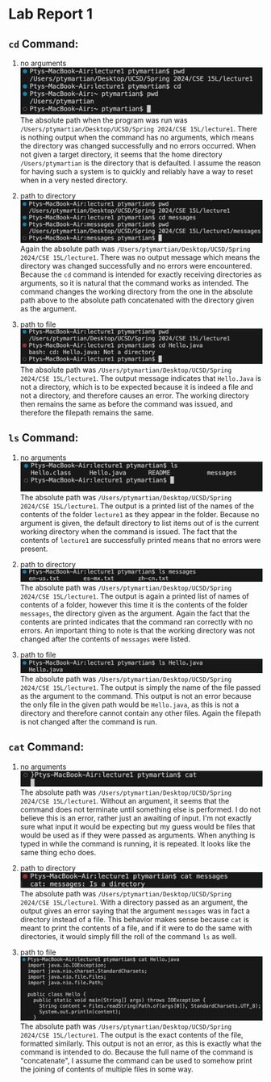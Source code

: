 # Lab Report 1
## `cd` Command:
1. no arguments
![Image](cd_noArgs.png)
The absolute path when the program was run was `/Users/ptymartian/Desktop/UCSD/Spring 2024/CSE 15L/lecture1`. There is nothing output when the command has no arguments, which means the directory was changed successfully and no errors occurred. When not given a target directory, it seems that the home directory `/Users/ptymartian` is the directory that is defaulted. I assume the reason for having such a system is to quickly and reliably have a way to reset when in a very nested directory.

2. path to directory
![image](cd_directory.png)
Again the absolute path was `/Users/ptymartian/Desktop/UCSD/Spring 2024/CSE 15L/lecture1`. There was no output message which means the directory was changed successfully and no errors were encountered. Because the `cd` command is intended for exactly receiving directories as arguments, so it is natural that the command works as intended. The command changes the working directory from the one in the absolute path above to the absolute path concatenated with the directory given as the argument.

3. path to file
![image](cd_file.png)
The absolute path was `/Users/ptymartian/Desktop/UCSD/Spring 2024/CSE 15L/lecture1`. The output message indicates that `Hello.Java` is not a directory, which is to be expected because it is indeed a file and not a directory, and therefore causes an error. The working directory then remains the same as before the command was issued, and therefore the filepath remains the same.

## `ls` Command:
1. no arguments
![Image](ls_noArgs.png)
The absolute path was `/Users/ptymartian/Desktop/UCSD/Spring 2024/CSE 15L/lecture1`. The output is a printed list of the names of the contents of the folder `lecture1` as they appear in the folder. Because no argument is given, the default directory to list items out of is the current working directory when the command is issued. The fact that the contents of `lecture1` are successfully printed means that no errors were present.

2. path to directory
![image](ls_directory.png)
The absolute path was `/Users/ptymartian/Desktop/UCSD/Spring 2024/CSE 15L/lecture1`. The output is again a printed list of names of contents of a folder, however this time it is the contents of the folder `messages`, the directory given as the argument. Again the fact that the contents are printed indicates that the command ran correctly with no errors. An important thing to note is that the working directory was not changed after the contents of `messages` were listed. 

3. path to file
![image](ls_file.png)
The absolute path was `/Users/ptymartian/Desktop/UCSD/Spring 2024/CSE 15L/lecture1`. The output is simply the name of the file passed as the argument to the command. This output is not an error because the only file in the given path would be `Hello.java`, as this is not a directory and therefore cannot contain any other files. Again the filepath is not changed after the command is run.

## `cat` Command:
1. no arguments
![Image](cat_noArgs.png)
The absolute path was `/Users/ptymartian/Desktop/UCSD/Spring 2024/CSE 15L/lecture1`. Without an argument, it seems that the command does not terminate until something else is performed. I do not believe this is an error, rather just an awaiting of input. I'm not exactly sure what input it would be expecting but my guess would be files that would be used as if they were passed as arguments. When anything is typed in while the command is running, it is repeated. It looks like the same thing echo does.

2. path to directory
![image](cat_directory.png)
The absolute path was `/Users/ptymartian/Desktop/UCSD/Spring 2024/CSE 15L/lecture1`. With a directory passed as an argument, the output gives an error saying that the argument `messages` was in fact a directory instead of a file. This behavior makes sense because `cat` is meant to print the contents of a file, and if it were to do the same with directories, it would simply fill the roll of the command `ls` as well.

3. path to file
![image](cat_file.png)
The absolute path was `/Users/ptymartian/Desktop/UCSD/Spring 2024/CSE 15L/lecture1`. The output is the exact contents of the file, formatted similarly. This output is not an error, as this is exactly what the command is intended to do. Because the full name of the command is "concatenate", I assume the command can be used to somehow print the joining of contents of multiple files in some way.
